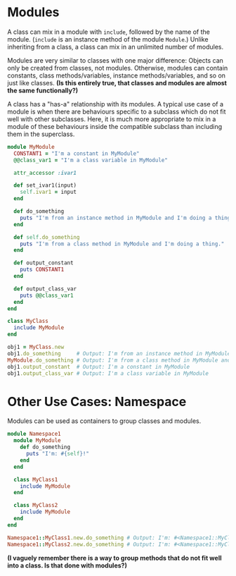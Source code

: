 # Modules
A class can mix in a module with `include`, followed by the name of the module. (`include` is an instance method of the module `Module`.) Unlike inheriting from a class, a class can mix in an unlimited number of modules. 

Modules are very similar to classes with one major difference: Objects can only be created from classes, not modules. Otherwise, modules can contain constants, class methods/variables, instance methods/variables, and so on just like classes. **(Is this entirely true, that classes and modules are almost the same functionally?)**

A class has a "has-a" relationship with its modules. A typical use case of a module is when there are behaviours specific to a subclass which do not fit well with other subclasses. Here, it is much more appropriate to mix in a module of these behaviours inside the compatible subclass than including them in the superclass.

```ruby
module MyModule
  CONSTANT1 = "I'm a constant in MyModule"
  @@class_var1 = "I'm a class variable in MyModule"

  attr_accessor :ivar1

  def set_ivar1(input)
    self.ivar1 = input
  end

  def do_something
    puts "I'm from an instance method in MyModule and I'm doing a thing."
  end

  def self.do_something
    puts "I'm from a class method in MyModule and I'm doing a thing."
  end

  def output_constant
    puts CONSTANT1
  end

  def output_class_var
    puts @@class_var1
  end
end

class MyClass
  include MyModule
end

obj1 = MyClass.new
obj1.do_something     # Output: I'm from an instance method in MyModule and I'm doing a thing.
MyModule.do_something # Output: I'm from a class method in MyModule and I'm doing a thing.
obj1.output_constant  # Output: I'm a constant in MyModule
obj1.output_class_var # Output: I'm a class variable in MyModule
```

# Other Use Cases: Namespace
Modules can be used as containers to group classes and modules.

```ruby
module Namespace1
  module MyModule
    def do_something
      puts "I'm: #{self}!"
    end
  end

  class MyClass1
    include MyModule
  end

  class MyClass2
    include MyModule
  end
end

Namespace1::MyClass1.new.do_something # Output: I'm: #<Namespace1::MyClass1:0x0000000106eb21c8>!
Namespace1::MyClass2.new.do_something # Output: I'm: #<Namespace1::MyClass2:0x0000000106eb1fc0>!
```

**(I vaguely remember there is a way to group methods that do not fit well into a class. Is that done with modules?)**